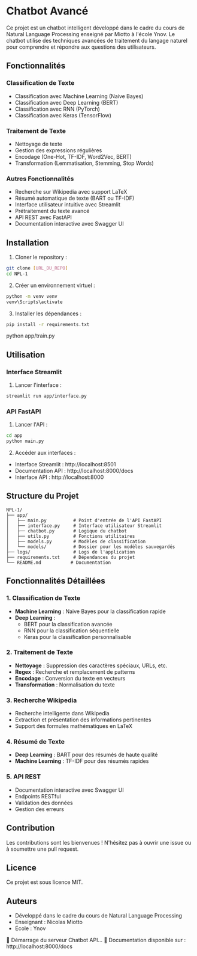 # Chatbot Avancé

Ce projet est un chatbot intelligent développé dans le cadre du cours de Natural Language Processing enseigné par Miotto à l'école Ynov. Le chatbot utilise des techniques avancées de traitement du langage naturel pour comprendre et répondre aux questions des utilisateurs.

## Fonctionnalités

### Classification de Texte
- Classification avec Machine Learning (Naive Bayes)
- Classification avec Deep Learning (BERT)
- Classification avec RNN (PyTorch)
- Classification avec Keras (TensorFlow)

### Traitement de Texte
- Nettoyage de texte
- Gestion des expressions régulières
- Encodage (One-Hot, TF-IDF, Word2Vec, BERT)
- Transformation (Lemmatisation, Stemming, Stop Words)

### Autres Fonctionnalités
- Recherche sur Wikipedia avec support LaTeX
- Résumé automatique de texte (BART ou TF-IDF)
- Interface utilisateur intuitive avec Streamlit
- Prétraitement du texte avancé
- API REST avec FastAPI
- Documentation interactive avec Swagger UI

## Installation

1. Cloner le repository :
```bash
git clone [URL_DU_REPO]
cd NPL-1
```

2. Créer un environnement virtuel :
```bash
python -m venv venv
venv\Scripts\activate
```

3. Installer les dépendances :
```bash
pip install -r requirements.txt
```
   python app/train.py


## Utilisation

### Interface Streamlit
1. Lancer l'interface :
```bash
streamlit run app/interface.py
```

### API FastAPI
1. Lancer l'API :
```bash
cd app
python main.py
```

2. Accéder aux interfaces :
- Interface Streamlit : http://localhost:8501
- Documentation API : http://localhost:8000/docs
- Interface API : http://localhost:8000

## Structure du Projet

```
NPL-1/
├── app/
│   ├── main.py          # Point d'entrée de l'API FastAPI
│   ├── interface.py     # Interface utilisateur Streamlit
│   ├── chatbot.py       # Logique du chatbot
│   ├── utils.py         # Fonctions utilitaires
│   ├── models.py        # Modèles de classification
│   └── models/          # Dossier pour les modèles sauvegardés
├── logs/                # Logs de l'application
├── requirements.txt     # Dépendances du projet
└── README.md           # Documentation
```

## Fonctionnalités Détaillées

### 1. Classification de Texte
- **Machine Learning** : Naive Bayes pour la classification rapide
- **Deep Learning** :
  - BERT pour la classification avancée
  - RNN pour la classification séquentielle
  - Keras pour la classification personnalisable

### 2. Traitement de Texte
- **Nettoyage** : Suppression des caractères spéciaux, URLs, etc.
- **Regex** : Recherche et remplacement de patterns
- **Encodage** : Conversion du texte en vecteurs
- **Transformation** : Normalisation du texte

### 3. Recherche Wikipedia
- Recherche intelligente dans Wikipedia
- Extraction et présentation des informations pertinentes
- Support des formules mathématiques en LaTeX

### 4. Résumé de Texte
- **Deep Learning** : BART pour des résumés de haute qualité
- **Machine Learning** : TF-IDF pour des résumés rapides

### 5. API REST
- Documentation interactive avec Swagger UI
- Endpoints RESTful
- Validation des données
- Gestion des erreurs

## Contribution

Les contributions sont les bienvenues ! N'hésitez pas à ouvrir une issue ou à soumettre une pull request.

## Licence

Ce projet est sous licence MIT.

## Auteurs

- Développé dans le cadre du cours de Natural Language Processing
- Enseignant : Nicolas Miotto
- École : Ynov

🚀 Démarrage du serveur Chatbot API...
📝 Documentation disponible sur : http://localhost:8000/docs
